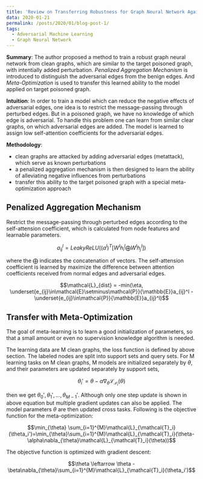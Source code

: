 ```yaml
---
title: 'Review on Transferring Robustness for Graph Neural Network Against Poisoning Attacks'
data: 2020-01-21
permalink: /posts/2020/01/blog-post-1/
tags:
  - Adversarial Machine Learning
  - Graph Neural Network
---
```



**Summary**: The author proposed a method to train a robust graph neural network from clean graphs, which are similar to the target poisoned graph, with intentially added perturbation. *Penalized Aggregation Mechanism* is introduced to distinguish the adversarial edges from the benign edges. And *Meta-Optimization* is used to transfer this learned ability to the model applied on target poisoned graph.

**Intuition**: In order to train a model which can reduce the negative effects of adversarial edges, one idea is to restrict the message-passing through perturbed edges. But in a poisoned graph, we have no knowledge of which edge is adversarial. To handle this problem one can learn from similar clear graphs, on which adversarial edges are added. The model is learned to assign low self-attention coefficients for the adversarial edges.

**Methodology**: 

- clean graphs are attacked by adding adversarial edges (metattack), which serve as known perturbations
- a penalized aggregation mechanism is then designed to learn the ability of alleviating negative influences from perturbations
- transfer this ability to the target poisoned graph with a special meta-optimization approach

## Penalized Aggregation Mechanism
Restrict the message-passing through perturbed edges according to the self-attension coefficient, which is calculated from node features and learnable parameters.

$$a_{ij}^l = LeakyReLU((a^l)^T[W^lh_i^l\bigoplus W^lh_j^l])$$

where the $\bigoplus$ indicates the concatenation of vectors. The self-attension coefficient is learned by maximize the difference between attention coefficients received from normal edges and adversarial edges.

$$\mathcal{L}_{dist} = -min(\eta, \underset{e_{ij}\in\mathcal{E}\setminus\mathcal{P}}{\mathbb{E}}a_{ij}^l - \underset{e_{ij}\in\mathcal{P}}{\mathbb{E}}a_{ij}^l)$$

## Transfer with Meta-Optimization
The goal of meta-learning is to learn a good initialization of parameters, so that a small amount or even no supervision knowledge algorithm is needed.

The learning data are M clean graphs, the loss function is defined by above section. The labeled nodes are split into support sets and query sets. For M learning tasks on M clean graphs, M models are initialized separately by $\theta$, and their parameters are updated separately by support sets, 

$$\theta_i'=\theta-\alpha\nabla_{\theta}\mathcal{L}_{\mathcal{T}_i}(\theta)$$

then we get ${\theta_0', \theta_1', ..., \theta_{M-1}'}$. Although only one step update is shown in above equation but multiple gradient updates can also be applied. The model parameters $\theta$ are then updated cross tasks. Following is the objective function for the meta-optimization:

$$\min_{\theta} \sum_{i=1}^{M}\mathcal{L}_{\mathcal{T}_i}(\theta_i')=\min_{\theta}\sum_{i=1}^{M}\mathcal{L}_{\mathcal{T}_i}(\theta-\alpha\nabla_{\theta}\mathcal{L}_{\mathcal{T}_i}(\theta))$$

The objective function is optimized with gradient descent:

$$\theta \leftarrow \theta - \beta\nabla_{\theta}\sum_{i=1}^{M}\mathcal{L}_{\mathcal{T}_i}(\theta_i')$$

